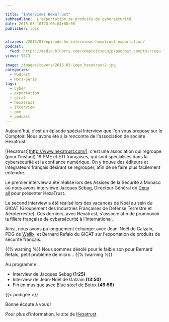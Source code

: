 ```yaml
---

title: "Interviews HexaTrust"
subheadline:  L'exportation de produits de cybersécurité
date: 2015-03-10T23:08:04+00:00
publisher: lois


aliases: /2015/03/episode-hs-interviews-hexatrust-exportation/
podcast:
  feed: https://media.blubrry.com/comptoirsecu/p/podcast.comptoirsecu.fr/CSEC.HS05.2015-03-10.SUITE_INTERVIEW_ASSISES.mp3
views: 5873

image: /images/covers/2015-03-Logo_hexatrust2.jpg
categories:
  - Podcast
  - Hors-Serie
tags:
  - Cyber
  - exportation
  - gicat
  - hexatrust
  - Interview
  - pme
  - podcast
---
```



Aujourd'hui, c'est un épisode spécial Interview que l'on vous propose sur le Comptoir. Nous avons été à la rencontre de l'association de société Hexatrust.

[Hexatrust](http://www.hexatrust.com/], c'est une association qui regroupe (pour l'instant) 19 PME et ETI françaises, qui sont spécialisés dans la cybersécurité et la confiance numérique. On y trouve des éditeurs et intégrateurs français désirant se regrouper, afin de se faire plus facilement entendre.

Le premier interview a été réalisé lors des Assises de la Sécurité à Monaco où nous avons interviewé Jacques Sebag, Directeur Général de [Deny all](http://www.denyall.com/) pour présenter HexaTrust.

Le second interview a été réalisé lors des vacances de Noël au sein du GICAT (Groupement des Industries Françaises de Défense Terrestre et Aéroterrestre). Ces derniers, avec Hexatrust, s'associe afin de promouvoir la filière française de cybersécurité à l'international.

Ainsi, nous avons pu longuement échanger avec Jean-Noël de Galzain, PDG de [Wallix](http://www.wallix.com/fr/)  et Bernard Refalo du GICAT sur l'exportation de produits de sécurité français.

{{% warning %}}
Nous sommes désolé pour le faible son pour Bernard Refalo, petit problème de micro...
{{% /warning %}}

Au programme :

  * Interview de Jacques Sebag **(1:25)**
  * Interview de Jean-Noël de Galzain **(13:50)**
  * Fin en musique avec Blue steel de Botox **(49:56)**

{{< podigee >}}

Bonne écoute à vous !

Pour plus d'information, le site de [Hexatrust](http://www.hexatrust.com/)
